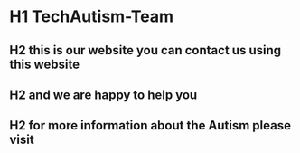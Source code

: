 # H1 TechAutism-Team
## H2 this is our website you can contact us using this website 
## H2 and we are happy to help you 
## H2 for more information about the Autism please visit
